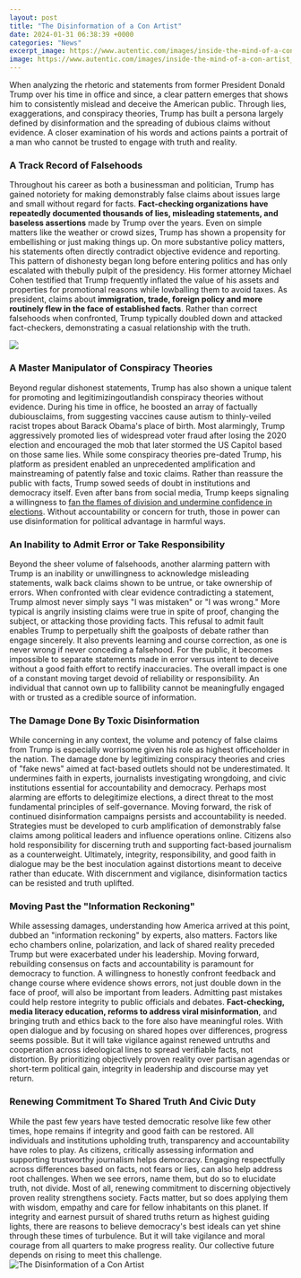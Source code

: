 ```yaml
---
layout: post
title: "The Disinformation of a Con Artist"
date: 2024-01-31 06:38:39 +0000
categories: "News"
excerpt_image: https://www.autentic.com/images/inside-the-mind-of-a-con-artist_cox_-c-autentic-topkapi-w820-ar.png
image: https://www.autentic.com/images/inside-the-mind-of-a-con-artist_cox_-c-autentic-topkapi-w820-ar.png
---
```


When analyzing the rhetoric and statements from former President Donald Trump over his time in office and since, a clear pattern emerges that shows him to consistently mislead and deceive the American public. Through lies, exaggerations, and conspiracy theories, Trump has built a persona largely defined by disinformation and the spreading of dubious claims without evidence. A closer examination of his words and actions paints a portrait of a man who cannot be trusted to engage with truth and reality.
### A Track Record of Falsehoods
Throughout his career as both a businessman and politician, Trump has gained notoriety for making demonstrably false claims about issues large and small without regard for facts. **Fact-checking organizations have repeatedly documented thousands of lies, misleading statements, and baseless assertions** made by Trump over the years. Even on simple matters like the weather or crowd sizes, Trump has shown a propensity for embellishing or just making things up. On more substantive policy matters, his statements often directly contradict objective evidence and reporting. 
This pattern of dishonesty began long before entering politics and has only escalated with thebully pulpit of the presidency. His former attorney Michael Cohen testified that Trump frequently inflated the value of his assets and properties for promotional reasons while lowballing them to avoid taxes. As president, claims about **immigration, trade, foreign policy and more routinely flew in the face of established facts**. Rather than correct falsehoods when confronted, Trump typically doubled down and attacked fact-checkers, demonstrating a casual relationship with the truth.

![](https://www.factinate.com/wp-content/uploads/2018/04/GettyImages-513064584-2-1.jpg)
### A Master Manipulator of Conspiracy Theories
Beyond regular dishonest statements, Trump has also shown a unique talent for promoting and legitimizingoutlandish conspiracy theories without evidence. During his time in office, he boosted an array of factually dubiousclaims, from suggesting vaccines cause autism to thinly-veiled racist tropes about Barack Obama's place of birth. Most alarmingly, Trump aggressively promoted lies of widespread voter fraud after losing the 2020 election and encouraged the mob that later stormed the US Capitol based on those same lies.
While some conspiracy theories pre-dated Trump, his platform as president enabled an unprecedented amplification and mainstreaming of patently false and toxic claims. Rather than reassure the public with facts, Trump sowed seeds of doubt in institutions and democracy itself. Even after bans from social media, Trump keeps signaling a willingness to [fan the flames of division and undermine confidence in elections](https://store.fi.io.vn/collection/abbasi). Without accountability or concern for truth, those in power can use disinformation for political advantage in harmful ways.
### An Inability to Admit Error or Take Responsibility  
Beyond the sheer volume of falsehoods, another alarming pattern with Trump is an inability or unwillingness to acknowledge misleading statements, walk back claims shown to be untrue, or take ownership of errors. When confronted with clear evidence contradicting a statement, Trump almost never simply says "I was mistaken" or "I was wrong." More typical is angrily insisting claims were true in spite of proof, changing the subject, or attacking those providing facts.
This refusal to admit fault enables Trump to perpetually shift the goalposts of debate rather than engage sincerely. It also prevents learning and course correction, as one is never wrong if never conceding a falsehood. For the public, it becomes impossible to separate statements made in error versus intent to deceive without a good faith effort to rectify inaccuracies. The overall impact is one of a constant moving target devoid of reliability or responsibility. An individual that cannot own up to fallibility cannot be meaningfully engaged with or trusted as a credible source of information.
### The Damage Done By Toxic Disinformation  
While concerning in any context, the volume and potency of false claims from Trump is especially worrisome given his role as highest officeholder in the nation. The damage done by legitimizing conspiracy theories and cries of "fake news" aimed at fact-based outlets should not be underestimated. It undermines faith in experts, journalists investigating wrongdoing, and civic institutions essential for accountability and democracy. Perhaps most alarming are efforts to delegitimize elections, a direct threat to the most fundamental principles of self-governance. 
Moving forward, the risk of continued disinformation campaigns persists and accountability is needed. Strategies must be developed to curb amplification of demonstrably false claims among political leaders and influence operations online. Citizens also hold responsibility for discerning truth and supporting fact-based journalism as a counterweight. Ultimately, integrity, responsibility, and good faith in dialogue may be the best inoculation against distortions meant to deceive rather than educate. With discernment and vigilance, disinformation tactics can be resisted and truth uplifted.
### Moving Past the "Information Reckoning"  
While assessing damages, understanding how America arrived at this point, dubbed an "information reckoning" by experts, also matters. Factors like echo chambers online, polarization, and lack of shared reality preceded Trump but were exacerbated under his leadership. Moving forward, rebuilding consensus on facts and accountability is paramount for democracy to function. A willingness to honestly confront feedback and change course where evidence shows errors, not just double down in the face of proof, will also be important from leaders. 
Admitting past mistakes could help restore integrity to public officials and debates. **Fact-checking, media literacy education, reforms to address viral misinformation**, and bringing truth and ethics back to the fore also have meaningful roles. With open dialogue and by focusing on shared hopes over differences, progress seems possible. But it will take vigilance against renewed untruths and cooperation across ideological lines to spread verifiable facts, not distortion. By prioritizing objectively proven reality over partisan agendas or short-term political gain, integrity in leadership and discourse may yet return.
### Renewing Commitment To Shared Truth And Civic Duty
While the past few years have tested democratic resolve like few other times, hope remains if integrity and good faith can be restored. All individuals and institutions upholding truth, transparency and accountability have roles to play. As citizens, critically assessing information and supporting trustworthy journalism helps democracy. Engaging respectfully across differences based on facts, not fears or lies, can also help address root challenges. When we see errors, name them, but do so to elucidate truth, not divide. 
Most of all, renewing commitment to discerning objectively proven reality strengthens society. Facts matter, but so does applying them with wisdom, empathy and care for fellow inhabitants on this planet. If integrity and earnest pursuit of shared truths return as highest guiding lights, there are reasons to believe democracy's best ideals can yet shine through these times of turbulence. But it will take vigilance and moral courage from all quarters to make progress reality. Our collective future depends on rising to meet this challenge.
![The Disinformation of a Con Artist](https://www.autentic.com/images/inside-the-mind-of-a-con-artist_cox_-c-autentic-topkapi-w820-ar.png)